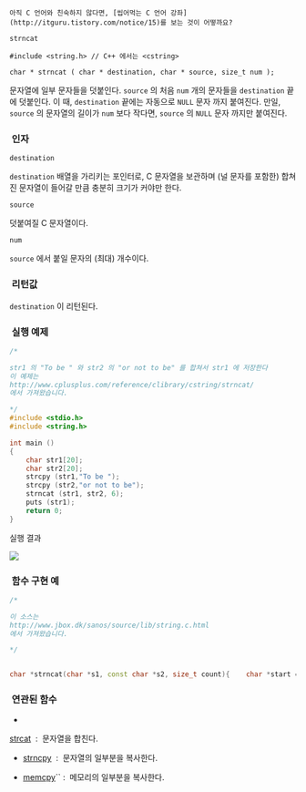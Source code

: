 


```warning
아직 C 언어와 친숙하지 않다면, [씹어먹는 C 언어 강좌](http://itguru.tistory.com/notice/15)를 보는 것이 어떻까요?

```

`strncat`




```info
#include <string.h> // C++ 에서는 <cstring>

char * strncat ( char * destination, char * source, size_t num );
```


문자열에 일부 문자들을 덧붙인다.
`source` 의 처음 `num` 개의 문자들을 `destination` 끝에 덧붙인다. 이 때, `destination` 끝에는 자동으로 `NULL` 문자 까지 붙여진다. 만일, `source` 의 문자열의 길이가 `num` 보다 작다면, `source` 의 `NULL` 문자 까지만 붙여진다.



###  인자




`destination`

`destination` 배열을 가리키는 포인터로, C 문자열을 보관하며 (널 문자를 포함한) 합쳐진 문자열이 들어갈 만큼 충분히 크기가 커야만 한다.

`source`

덧붙여질 C 문자열이다.

`num`

`source` 에서 붙일 문자의 (최대) 개수이다.



###  리턴값


`destination` 이 리턴된다.



###  실행 예제


```cpp
/*

str1 의 "To be " 와 str2 의 "or not to be" 를 합쳐서 str1 에 저장한다
이 예제는
http://www.cplusplus.com/reference/clibrary/cstring/strncat/
에서 가져왔습니다.

*/
#include <stdio.h>
#include <string.h>

int main ()
{
    char str1[20];
    char str2[20];
    strcpy (str1,"To be ");
    strcpy (str2,"or not to be");
    strncat (str1, str2, 6);
    puts (str1);
    return 0;
}

```

실행 결과


![](http://img1.daumcdn.net/thumb/R1920x0/?fname=http%3A%2F%2Fcfile24.uf.tistory.com%2Fimage%2F201608194C14EF7D2681EB)



###  함수 구현 예


```cpp
/*

이 소스는
http://www.jbox.dk/sanos/source/lib/string.c.html
에서 가져왔습니다.

*/


char *strncat(char *s1, const char *s2, size_t count){    char *start = s1;    while (*s1++);    s1--;    while (count--)    {        if (!(*s1++ = *s2++)) return start;    }    *s1 = '\0';    return start;}
```



###  연관된 함수


* 
 [strcat](http://itguru.tistory.com/81)  :  문자열을 합친다.



*  [strncpy](http://itguru.tistory.com/80)  :  문자열의 일부분을 복사한다.

*  [memcpy](http://itguru.tistory.com/77)`` :  메모리의 일부분을 복사한다.






